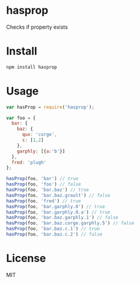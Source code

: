 # hasprop

Checks if property exists

# Install

```bash
npm install hasprop
```

# Usage

```javascript
var hasProp = require('hasprop');

var foo = {
  bar: {
    baz: {
      qux: 'corge',
      c: [1,2]
    },
    garphly: [{a:'b'}]
  },
  fred: 'plugh'
};

hasProp(foo, 'bar') // true
hasProp(foo, 'foo') // false
hasProp(foo, 'bar.baz') // true
hasProp(foo, 'bar.baz.grault') // false
hasProp(foo, 'fred') // true
hasProp(foo, 'bar.garphly.0') // true
hasProp(foo, 'bar.garphly.0.a') // true
hasProp(foo, 'bar.baz.garphly.1') // false
hasProp(foo, 'bar.baz.corge.garphly.5') // false
hasProp(foo, 'bar.baz.c.1') // true
hasProp(foo, 'bar.baz.c.2') // false
```

# License

MIT
